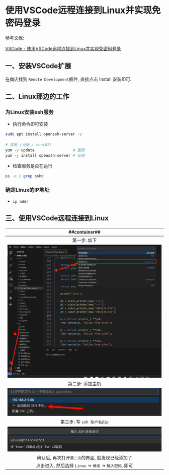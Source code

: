 # 使用VSCode远程连接到Linux并实现免密码登录

参考文献:

[VSCode - 使用VSCode远程连接到Linux并实现免密码登录](https://blog.csdn.net/weixin_42490414/article/details/117750075)

## 一、安装VSCode扩展

在商店找到 `Remote Development`插件, 直接点击 Install 安装即可.

## 二、Linux那边的工作
### 为Linux安装ssh服务

- 执行命令即可安装
```Bash
sudo apt install openssh-server -y

# 或者 (龙蜥 / centOS)
yum -y update                 # 更新
yum -y install openssh-server # 安装
```

- 检查服务是否在运行
```Bash
ps -e | grep sshd
```

### 确定Linux的IP地址

- `ip addr`

## 三、使用VSCode远程连接到Linux

| ##container## |
|:--:|
|第一步: 如下|
|![Clip_2024-01-14_16-50-35.png ##w800##](./Clip_2024-01-14_16-50-35.png)|
|第二步: 添加主机|
|![Clip_2024-01-14_16-53-44.png ##w800##](./Clip_2024-01-14_16-53-44.png)|
|第三步: 写 `ssh 账户名@ip`|
|![Clip_2024-01-14_16-55-11.png ##w800##](./Clip_2024-01-14_16-55-11.png)|
|确认后, 再次打开`第二次`的界面, 就发现已经添加了|
|点击进入, 然后选择 `Linux` -> `继续` -> `输入密码`, 即可|
